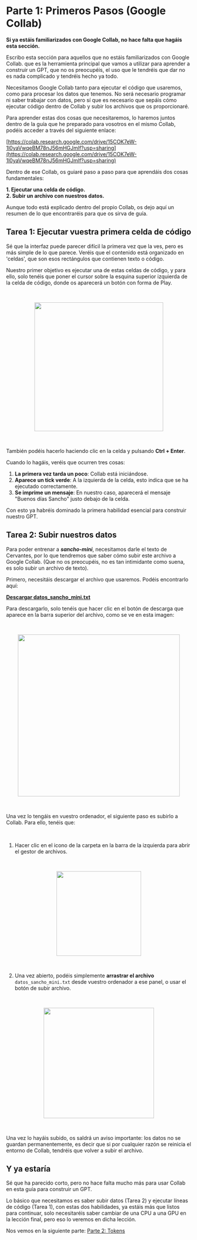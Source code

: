 # Parte 1: Primeros Pasos (Google Collab)

**Si ya estáis familiarizados con Google Collab, no hace falta que hagáis esta sección.**


Escribo esta sección para aquellos que no estáis familiarizados con Google Collab. que es la herramienta principal que vamos a utilizar para aprender a construir un GPT, que no os preocupéis, el uso que le tendréis que dar no es nada complicado y tendréis hecho ya todo.

Necesitamos Google Collab tanto para ejecutar el código que usaremos, como para procesar los datos que tenemos. No será necesario programar ni saber trabajar con datos, pero sí que es necesario que sepáis cómo ejecutar código dentro de Collab y subir los archivos que os proporcionaré.

Para aprender estas dos cosas que necesitaremos, lo haremos juntos dentro de la guía que he preparado para vosotros en el mismo Collab, podéis acceder a través del siguiente enlace:

[https://colab.research.google.com/drive/15COK7eW-1l0yaVwqeBM78nJ56mHGJmlf?usp=sharing](https://colab.research.google.com/drive/15COK7eW-1l0yaVwqeBM78nJ56mHGJmlf?usp=sharing)


Dentro de ese Collab, os guiaré paso a paso para que aprendáis dos cosas fundamentales:

**1. Ejecutar una celda de código.**  
**2. Subir un archivo con nuestros datos.**

Aunque todo está explicado dentro del propio Collab, os dejo aquí un resumen de lo que encontraréis para que os sirva de guía.

## Tarea 1: Ejecutar vuestra primera celda de código

Sé que la interfaz puede parecer difícil la primera vez que la ves, pero es más simple de lo que parece. Veréis que el contenido está organizado en 'celdas', que son esos rectángulos que contienen texto o código.

Nuestro primer objetivo es ejecutar una de estas celdas de código, y para ello, solo tenéis que poner el cursor sobre la esquina superior izquierda de la celda de código, donde os aparecerá un botón con forma de Play.

<br>

<p align="center">
  <img src="https://cdn.jsdelivr.net/gh/gabmerlo/assets-gpt@main/assets/ejecutar.png" width="350">
</p>


<br>

También podéis hacerlo haciendo clic en la celda y pulsando **Ctrl + Enter**.

Cuando lo hagáis, veréis que ocurren tres cosas:
1.  **La primera vez tarda un poco**: Collab está iniciándose.
2.  **Aparece un tick verde**: A la izquierda de la celda, esto indica que se ha ejecutado correctamente.
3.  **Se imprime un mensaje**: En nuestro caso, aparecerá el mensaje "Buenos días Sancho" justo debajo de la celda.

Con esto ya habréis dominado la primera habilidad esencial para construir nuestro GPT.

## Tarea 2: Subir nuestros datos

Para poder entrenar a ***sancho-mini***, necesitamos darle el texto de Cervantes, por lo que tendremos que saber cómo subir este archivo a Google Collab. (Que no os preocupéis, no es tan intimidante como suena, es solo subir un archivo de texto).

Primero, necesitáis descargar el archivo que usaremos. Podéis encontrarlo aquí:

[**Descargar datos_sancho_mini.txt**](https://github.com/gabmerlo/Construyamos-GPT/blob/main/data/datos_sancho_mini.txt)

Para descargarlo, solo tenéis que hacer clic en el botón de descarga que aparece en la barra superior del archivo, como se ve en esta imagen:

<br>

<p align="center">
  <img src="https://cdn.jsdelivr.net/gh/gabmerlo/assets-gpt@main/assets/descarga-archivo.png" width="440">
</p>



<br>

Una vez lo tengáis en vuestro ordenador, el siguiente paso es subirlo a Collab. Para ello, tenéis que:

<br>

1.  Hacer clic en el icono de la carpeta en la barra de la izquierda para abrir el gestor de archivos.

<br>


<p align="center">
  <img src="https://cdn.jsdelivr.net/gh/gabmerlo/assets-gpt@main/assets/archivos.png" width="230">
</p>


<br>


2.  Una vez abierto, podéis simplemente **arrastrar el archivo** `datos_sancho_mini.txt` desde vuestro ordenador a ese panel, o usar el botón de subir archivo.


<br>



<p align="center">
  <img src="https://cdn.jsdelivr.net/gh/gabmerlo/assets-gpt@main/assets/subir-archivos.png" width="300">
</p>




<br>


Una vez lo hayáis subido, os saldrá un aviso importante: los datos no se guardan permanentemente, es decir que si por cualquier razón se reinicia el entorno de Collab, tendréis que volver a subir el archivo.


## Y ya estaría

Sé que ha parecido corto, pero no hace falta mucho más para usar Collab en esta guía para construir un GPT.

Lo básico que necesitamos es saber subir datos (Tarea 2) y ejecutar líneas de código (Tarea 1), con estas dos habilidades, ya estáis más que listos para continuar, solo necesitaréis saber cambiar de una CPU a una GPU en la lección final, pero eso lo veremos en dicha lección.

Nos vemos en la siguiente parte:
[Parte 2: Tokens](../partes/parte2.md)